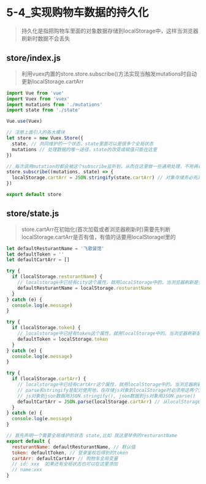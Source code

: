 # 5-4_实现购物车数据的持久化

> 持久化是指把购物车里面的对象数据存储到localStorage中，这样当浏览器刷新时数据不会丢失

## store/index.js

> 利用vuex内置的store.store.subscribe()方法实现当触发mutations时自动更新localStorage.cartArr

```javascript
import Vue from 'vue'
import Vuex from 'vuex'
import mutations from './mutations'
import state from './state'

Vue.use(Vuex)

// 注册上面引入的各大模块
let store = new Vuex.Store({
  state, // 共同维护的一个状态，state里面可以是很多个全局状态
  mutations // 处理数据的唯一途径，state的改变或赋值只能在这里
})

// 每次调用mutation时都会被这个subscribe监听到，从而在这里做一些通用处理，不用再每个组件里都去更新localStorage.cartArr了
store.subscribe((mutations, state) => {
  localStorage.cartArr = JSON.stringify(state.cartArr) // 对象存储务必先JSON化
})

export default store
```

## store/state.js

> store.cartArr在初始化(首次加载或者浏览器刷新时)需要先判断localStorage.cartArr是否有值，有值的话要用localStoragel里的

```javascript
let defaultResturantName = '飞歌餐馆'
let defaultToken = ''
let defaultCartArr = []

try {
  if (localStorage.resturantName) {
    // localstorage中已经有city这个属性，就用localStorage中的。当浏览器刷新是会走到这一步
    defaultResturantName = localStorage.resturantName
  }
} catch (e) {
  console.log(e.message)
}

try {
  if (localStorage.token) {
    // localstorage中已经有token这个属性，就用localStorage中的。当浏览器刷新是会走到这一步
    defaultToken = localStorage.token
  }
} catch (e) {
  console.log(e.message)
}

try {
  if (localStorage.cartArr) {
    // localstorage中已经有cartArr这个属性，就用localStorage中的。当浏览器刷新是会走到这一步
    // parse和stringify是配对使用地，在存储js对象到localStorage时必须用这两个方法存
    // js对象到json数据用JSON.stringify(), json数据到js对象用JSON.parse()
    defaultCartArr = JSON.parse(localStorage.cartArr) // 从localStorage中取数据时，需要先parse解析为js对象。
  }
} catch (e) {
  console.log(e.message)
}

// 首先声明一个需要全局维护的状态 state,比如 我这里举例的resturantName
export default {
  resturantName: defaultResturantName, // 默认值
  token: defaultToken, // 登录鉴权后得到的token
  cartArr: defaultCartArr // 购物车全局变量
  // id: xxx  如果还有全局状态也可以在这里添加
  // name:xxx
}
```
